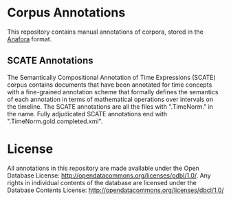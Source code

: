 # Corpus Annotations #
This repository contains manual annotations of corpora, stored in the [Anafora](https://github.com/weitechen/anafora/) format.

## SCATE Annotations ##
The Semantically Compositional Annotation of Time Expressions (SCATE) corpus contains documents that have been annotated for time concepts with a fine-grained annotation scheme that formally defines the semantics of each annotation in terms of mathematical operations over intervals on the timeline.
The SCATE annotations are all the files with ".TimeNorm." in the name.
Fully adjudicated SCATE annotations end with ".TimeNorm.gold.completed.xml".

# License #
All annotations in this repository are made available under the Open Database License: http://opendatacommons.org/licenses/odbl/1.0/.
Any rights in individual contents of the database are licensed under the Database Contents License: http://opendatacommons.org/licenses/dbcl/1.0/